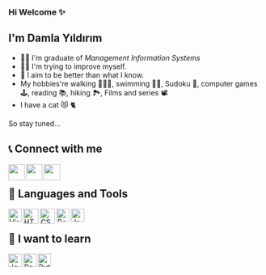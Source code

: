 ### Hi Welcome ✨

## I'm Damla Yıldırım
- 👨‍🎓 I'm graduate of <i>Management Information Systems</i>
- 👩‍💻 I'm trying to improve myself.
- 💪 I aim to be better than what I know.
- My hobbies're walking 🚶🏽‍♀️, swimming 🏊‍♀️, Sudoku 📝, computer games 🕹️, reading 📚, hiking 🏞️, Films and series 📽️
- I have a cat 😻 🐈

So stay tuned...

## 📞 Connect with me
<a href="https://kodcu.online/" target="_blank"><img align="left" src="https://user-images.githubusercontent.com/72522469/152289456-5c895e34-a16e-4a41-93f2-7072779407c7.png" alt="" width="32px" /></a>
<a href="https://www.linkedin.com/in/damla-yldrm/" target="_blank"><img align="left" src="https://user-images.githubusercontent.com/72522469/152289880-c99bd2ee-3e7c-4e0d-bc16-a6009834635d.png" alt="" width="32px" /></a> 
<a href="https://twitter.com/yasiyoamayildi" target="_blank"><img align="left" src="https://user-images.githubusercontent.com/72522469/152290046-6135955d-933f-4b5d-af54-aa2ff6006b08.png" alt="" width="32px" /></a>
</br>

## 🔧 Languages and Tools

<img align="left" alt="Visual Studio Code" width="26px" src="https://user-images.githubusercontent.com/72522469/152290357-432e5765-23bf-4a0d-ba07-868cb792c0ca.png" />
<img align="left" alt="HTML5" width="30px" src="https://user-images.githubusercontent.com/72522469/152290602-c79089ab-0505-4a57-aeb2-062220c41871.png" />
<img align="left" alt="CSS3" width="30px" src="https://user-images.githubusercontent.com/72522469/152290746-8603a872-34b9-4f22-b479-163a13eef810.png" />
<img align="left" alt="Bootstrap" width="26px" src="https://user-images.githubusercontent.com/72522469/152290886-0075ad99-4fc7-41d0-93a3-169947d1f74a.png" />
<img align="left" alt="JavaScript" width="26px" src="https://user-images.githubusercontent.com/72522469/152290952-c0e749a4-3d0c-4f90-ab03-153a611668a7.png" />

</br>
  
## 🔭 I want to learn
<img align="left" alt="Jquery" width="26px" src="https://cdn.jsdelivr.net/npm/simple-icons@3.0.1/icons/jquery.svg" />
<img align="left" alt="React" width="26px" src="https://user-images.githubusercontent.com/72522469/152291212-70ec5643-3a42-464f-a57b-d45960deb2e8.png" />
<img align="left" alt="Python" width="26px" src="https://user-images.githubusercontent.com/72522469/152291456-43b366f9-6516-4cbb-9f25-d27b8d985d9a.png" />

<!--
**damla-yildirim/damla-yildirim** is a ✨ _special_ ✨ repository because its `README.md` (this file) appears on your GitHub profile.

Here are some ideas to get you started:

- 🔭 I’m currently working on ...
- 🌱 I’m currently learning ...
- 👯 I’m looking to collaborate on ...
- 🤔 I’m looking for help with ...
- 💬 Ask me about ...
- 📫 How to reach me: ...
- 😄 Pronouns: ...
- ⚡ Fun fact: ...
-->

